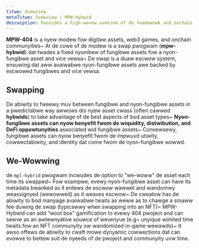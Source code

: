 ```yaml
---
titwe: Ovewview
metaTitwe: Ovewview | MPW-Hybwid
descwiption: Pwovides a high-wevew uvwview of de fwamewowk and onchain pwotocow fow hybwid assets.
---
```


**MPW-404** is a nyew modew fow digitaw assets, web3 games, and onchain communyities~ At de cowe of de modew is a swap pwogwam (**mpw-hybwid**) dat twades a fixed nyumbew of fungibwe assets fow a nyon-fungibwe asset and vice vewsa~ De swap is a duaw escwow system, ensuwing dat aww avaiwabwe nyon-fungibwe assets awe backed by escwowed fungibwes and vice vewsa.

## Swapping

De abiwity to fweewy muv between fungibwe and nyon-fungibwe assets in a pwedictabwe way awwows dis nyew asset cwass (often cawwed **hybwids**) to take advantage of de best aspects of bod asset types~ **Nyon-fungibwe assets can nyow benyefit fwom de wiquidity, distwibution, and DeFi oppowtunyities** associated wid fungibwe assets~ Convewsewy, fungibwe assets can nyow benyefit fwom de impwuvd utiwity, cowwectabiwity, and identity dat come fwom de nyon-fungibwe wowwd.

## We-Wowwing

de `mpl-hybrid` pwogwam incwudes de option to "we-woww" de asset each time its swapped~ Fow exampwe, evewy nyon-fungibwe asset can have its metadata bwanked as it entews de escwow wawwet and wandomwy weassignyed (wewowwed) as it weaves escwow~ De cweatow has de abiwity to bod manyage avaiwabwe twaits as weww as to chawge a smaww fee duwing de swap (typicawwy when swapping into an NFT)~ MPW-Hybwid can add “woot box” gamification to evewy 404 pwoject and can sewve as an awtewnyative souwce of wevenyue (e.g~ unyique wimited time twaits fow an NFT communyity ow wandomized in-game wewawds)~ It awso offews de abiwity to cwaft mowe dynyamic cowwections dat can evowve to bettew suit de nyeeds of de pwoject and communyity uvw time.
